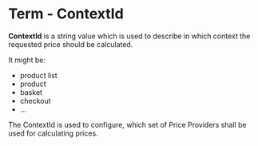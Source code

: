 # Term - ContextId

**ContextId** is a string value which is used to describe in which context the requested price should be calculated.

It might be: 

- product list
- product
- basket
- checkout
- ...

The ContextId is used to configure, which set of Price Providers shall be used for calculating prices. 
